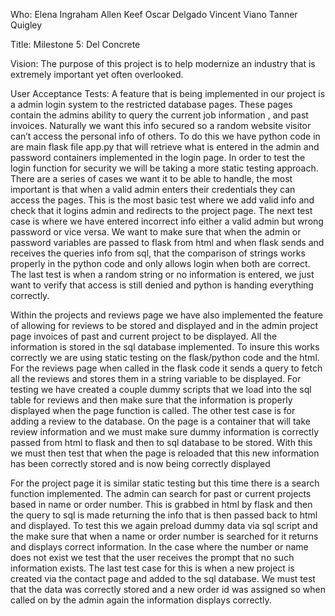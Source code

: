﻿Who: Elena Ingraham Allen Keef Oscar Delgado Vincent Viano Tanner Quigley
 
Title: Milestone 5: Del Concrete

Vision: The purpose of this project is to help modernize an industry that is extremely important yet often overlooked. 

User Acceptance Tests: A feature that is being implemented in our project is a admin login system to the restricted database pages. These pages contain the admins ability to query the current job information , and past invoices. Naturally we want this info secured so a  random website visitor can’t access the personal info of others. To do this we have python code in are main flask file app.py that will retrieve what is entered in the admin and password containers implemented in the login page. 
        In order to test the login function for security we will be taking a more static testing approach. There are a series of cases we want it to be able to handle, the most important is that when a valid admin enters their credentials they can access the pages. This is the most basic test where we add valid info and check that it logins admin and redirects to the project page. The next test case is where we have entered incorrect info either a valid admin but wrong password or vice versa. We want to make sure that when the admin or password variables are passed to flask from html and when flask sends and receives the queries info from sql, that the comparison of strings works properly in the python code and only allows login when both are correct. The last test is when a random string or no information is entered, we just want to verify that access is still denied and python is handing everything correctly.

Within the projects and reviews page we have also implemented the feature of allowing for reviews to be stored and displayed and in the admin project page invoices of past and current project to be displayed. All the information is stored in the sql database implemented. To insure this works correctly we are using static testing on the flask/python code and the html. For the reviews page when called in the flask code it sends a query to fetch all the reviews and stores them in a string variable to be displayed. For testing we have created a couple dummy scripts that we load into the sql table for reviews and then make sure that the information is properly displayed when the page function is called. The other test case is for adding a review to the database. On the page is a container that will take review information and we must make sure dummy information is correctly passed from html to flask and then to sql database to be stored. With this we must then test that when the page is reloaded that this new information has been correctly stored and is now being correctly displayed 

For the project page it is similar static testing but this time there is a search function implemented. The admin can search for past or current projects based in name or order number. This is grabbed in html by flask and then the query to sql is made returning the info that is then passed back to html and displayed. To test this we again preload dummy data via sql script and the make sure that when a name or order number is searched for it returns and displays correct information. In the case where the number or name does not exist we test that the user receives the prompt that no such information exists. The last test case for this is when a new project is created via the contact page and added to the sql database. We must test that the data was correctly stored and a new order id was assigned so when called on by the admin again the information displays correctly.

